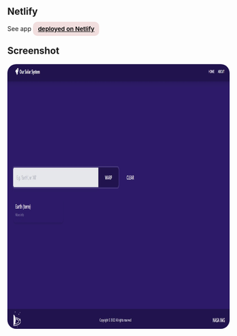 
## Netlify

See app <a href="https://determined-panini-866c92.netlify.app/" target="_blank" rel="noopener noreferrer"
    style="padding:0.5rem 0.7rem;
    color: black;
    background: #F1DEDE;
    border-radius:10px;
    font-size:0.85rem;
    font-weight:600;">deployed on Netlify</a> <br/> 

## Screenshot

<img src="/screenshot.jpg" height="600" style="border-radius:20px;margin-bottom:2rem;" />

